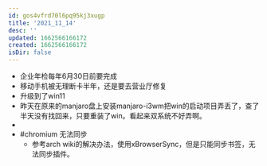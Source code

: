 ```yaml
---
id: gos4vfrd70l6pq95kj3xugp
title: '2021_11_14'
desc: ''
updated: 1662566166172
created: 1662566166172
isDir: false
---
```

- 企业年检每年6月30日前要完成
- 移动手机被无理断卡半年，还是要去营业厅修复
- 升级到了win11
- 昨天在原来的manjaro盘上安装manjaro-i3wm把win的启动项目弄丢了，查了半天没有找回来，只要重装了win。看起来双系统不好弄啊。
-
- #chromium 无法同步
	- 参考arch wiki的解决办法，使用xBrowserSync，但是只能同步书签，无法同步插件。